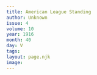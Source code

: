 ```yaml
---
title: American League Standing
author: Unknown
issue: 4
volume: 10
year: 1916
month: 40
day: V
tags:
layout: page.njk
image:
---
```

